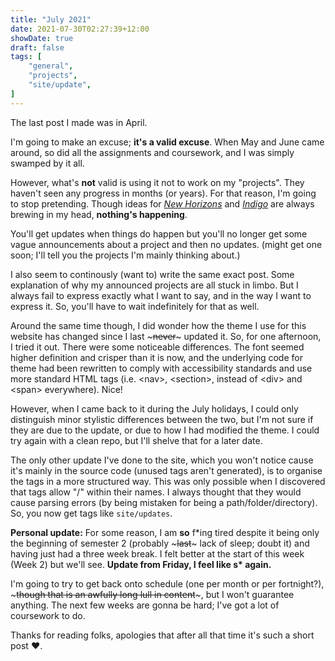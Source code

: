 ```yaml
---
title: "July 2021"
date: 2021-07-30T02:27:39+12:00
showDate: true
draft: false
tags: [
    "general", 
    "projects", 
    "site/update",
]
---
```


The last post I made was in April.

I'm going to make an excuse; **it's a valid excuse**. When May and June came around, so did all the assignments and coursework, and I was simply swamped by it all.

However, what's **not** valid is using it not to work on my "projects". They haven't seen any progress in months (or years). For that reason, I'm going to stop pretending. Though ideas for <em><u>New Horizons</u></em> and <em><u>Indigo</em></u> are always brewing in my head, **nothing's happening**.

You'll get updates when things do happen but you'll no longer get some vague announcements about a project and then no updates. (might get one soon; I'll tell you the projects I'm mainly thinking about.)

I also seem to continously (want to) write the same exact post. Some explanation of why my announced projects are all stuck in limbo. But I always fail to express exactly what I want to say, and in the way I want to express it. So, you'll have to wait indefinitely for that as well.

Around the same time though, I did wonder how the theme I use for this website has changed since I last ~~~never~~~ updated it. So, for one afternoon, I tried it out. There were some noticeable differences. The font seemed higher definition and crisper than it is now, and the underlying code for theme had been rewritten to comply with accessibility standards and use more standard HTML tags (i.e. \<nav>, \<section>, instead of \<div> and \<span> everywhere). Nice!

However, when I came back to it during the July holidays, I could only distinguish minor stylistic differences between the two, but I'm not sure if they are due to the update, or due to how I had modified the theme. I could try again with a clean repo, but I'll shelve that for a later date.

The only other update I've done to the site, which you won't notice cause it's mainly in the source code (unused tags aren't generated), is to organise the tags in a more structured way. This was only possible when I discovered that tags allow "/" within their names. I always thought that they would cause parsing errors (by being mistaken for being a path/folder/directory). So, you now get tags like `site/updates`.

<strong>Personal update:</strong> For some reason, I am **so** f\*ing tired despite it being only the beginning of semester 2 (probably ~~~last~~~ lack of sleep; doubt it) and having just had a three week break. I felt better at the start of this week (Week 2) but we'll see. **Update from Friday, I feel like s\* again.**

I'm going to try to get back onto schedule (one per month or per fortnight?), ~~~though that is an awfully long lull in content~~~, but I won't guarantee anything. The next few weeks are gonna be hard; I've got a lot of coursework to do.

Thanks for reading folks, apologies that after all that time it's such a short post :heart:.